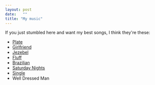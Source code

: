 ```yaml
---
layout: post
date:   ""
title: "My music"
---
```


If you just stumbled here and want my best songs, I think they're these:

- [Plate](https://docs.google.com/document/d/1DqzLlBHFBlkKcJb8xpJbLPTli-KaX_TLcCkYilLZvgc/edit?usp=sharing)
- [Girlfriend](http://shlegeris.com/music/girlfriend)
- [Jezebel](http://shlegeris.com/music/jezebel)
- [Fluff](http://shlegeris.com/music/fluff)
- [Brazilian](http://shlegeris.com/music/brazilian)
- [Saturday Nights](http://shlegeris.com/music/saturday-nights)
- [Single](http://shlegeris.com/music/single)
- Well Dressed Man
